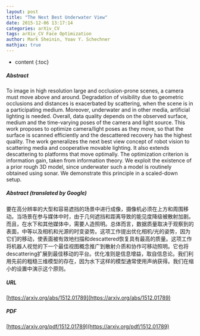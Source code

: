 ```yaml
---
layout: post
title: "The Next Best Underwater View"
date: 2015-12-06 13:17:14
categories: arXiv_CV
tags: arXiv_CV Face Optimization
author: Mark Sheinin, Yoav Y. Schechner
mathjax: true
---
```


* content
{:toc}

##### Abstract
To image in high resolution large and occlusion-prone scenes, a camera must move above and around. Degradation of visibility due to geometric occlusions and distances is exacerbated by scattering, when the scene is in a participating medium. Moreover, underwater and in other media, artificial lighting is needed. Overall, data quality depends on the observed surface, medium and the time-varying poses of the camera and light source. This work proposes to optimize camera/light poses as they move, so that the surface is scanned efficiently and the descattered recovery has the highest quality. The work generalizes the next best view concept of robot vision to scattering media and cooperative movable lighting. It also extends descattering to platforms that move optimally. The optimization criterion is information gain, taken from information theory. We exploit the existence of a prior rough 3D model, since underwater such a model is routinely obtained using sonar. We demonstrate this principle in a scaled-down setup.

##### Abstract (translated by Google)
要在高分辨率的大型和容易遮挡的场景中进行成像，摄像机必须在上方和周围移动。当场景在参与媒体中时，由于几何遮挡和距离导致的能见度降级被散射加剧。而且，在水下和其他媒体中，需要人造照明。总体而言，数据质量取决于观察到的表面，中等以及相机和光源的时变姿势。这项工作提出优化相机/光的姿势，因为它们的移动，使表面被有效地扫描和descattered恢复具有最高的质量。这项工作将机器人视觉的下一个最佳视图概念推广到散射介质和协作可移动照明。它也将descattering扩展到最佳移动的平台。优化准则是信息增益，取自信息论。我们利用先前的粗糙三维模型的存在，因为水下这样的模型通常使用声纳获得。我们在缩小的设置中演示这个原则。

##### URL
[https://arxiv.org/abs/1512.01789](https://arxiv.org/abs/1512.01789)

##### PDF
[https://arxiv.org/pdf/1512.01789](https://arxiv.org/pdf/1512.01789)


